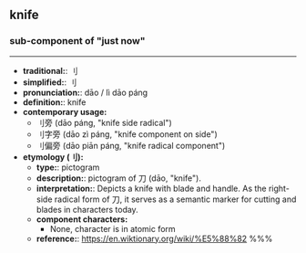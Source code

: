 ## knife
### sub-component of "just now"
---
- **traditional:**: 刂
- **simplified:**: 刂
- **pronunciation:**: dāo / lì dāo páng
- **definition:**: knife
- **contemporary usage:**
  - 刂旁 (dāo páng, "knife side radical")
  - 刂字旁 (dāo zì páng, "knife component on side")
  - 刂偏旁 (dāo piān páng, "knife radical component")
- **etymology (刂):**
  - **type:**: pictogram
  - **description:**: pictogram of 刀 (dāo, "knife").
  - **interpretation:**: Depicts a knife with blade and handle. As the right-side radical form of 刀, it serves as a semantic marker for cutting and blades in characters today.
  - **component characters:**
    - None, character is in atomic form
  - **reference:**: https://en.wiktionary.org/wiki/%E5%88%82
%%%
